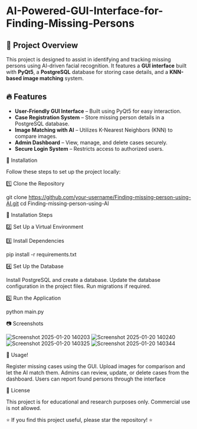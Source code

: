 # AI-Powered-GUI-Interface-for-Finding-Missing-Persons


## 📌 Project Overview
This project is designed to assist in identifying and tracking missing persons using AI-driven facial recognition. It features a **GUI interface** built with **PyQt5**, a **PostgreSQL** database for storing case details, and a **KNN-based image matching** system.

## 🔥 Features
- **User-Friendly GUI Interface** – Built using PyQt5 for easy interaction.
- **Case Registration System** – Store missing person details in a PostgreSQL database.
- **Image Matching with AI** – Utilizes K-Nearest Neighbors (KNN) to compare images.
- **Admin Dashboard** – View, manage, and delete cases securely.
- **Secure Login System** – Restricts access to authorized users.

🚀 Installation

Follow these steps to set up the project locally:


1️⃣ Clone the Repository

git clone https://github.com/your-username/Finding-missing-person-using-AI.git
cd Finding-missing-person-using-AI


🚀 Installation Steps

2️⃣ Set Up a Virtual Environment


3️⃣ Install Dependencies

pip install -r requirements.txt


4️⃣ Set Up the Database

Install PostgreSQL and create a database.
Update the database configuration in the project files.
Run migrations if required.

5️⃣ Run the Application

python main.py


📷 Screenshots


![Screenshot 2025-01-20 140203](https://github.com/user-attachments/assets/3ee7e1f9-8f90-4d3c-92d2-2a3df84cef09)
![Screenshot 2025-01-20 140240](https://github.com/user-attachments/assets/8e0e6f96-d725-4ab2-b3a5-02dc90a8bcd0)
![Screenshot 2025-01-20 140325](https://github.com/user-attachments/assets/d974de4b-e362-4918-91c9-124fd381a9b8)
![Screenshot 2025-01-20 140344](https://github.com/user-attachments/assets/80875b71-5ee4-48ea-9d2f-3624d215fe2e)

🎯 Usage!

Register missing cases using the GUI.
Upload images for comparison and let the AI match them.
Admins can review, update, or delete cases from the dashboard.
Users can report found persons through the interface


📜 License

This project is for educational and research purposes only. Commercial use is not allowed.

⭐ If you find this project useful, please star the repository! ⭐
